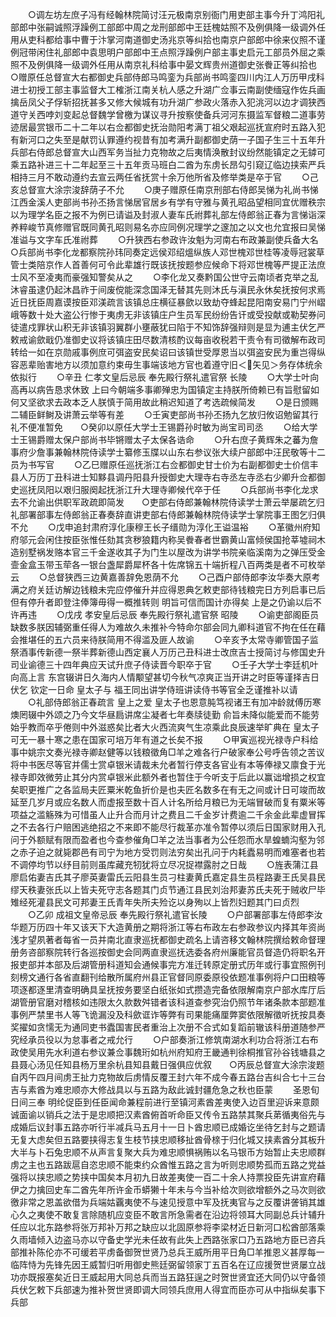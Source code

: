 <!-- { "loadSidebar": true } -->
　　○调左坊左庶子冯有经翰林院简讨汪元极南京别衙门用吏部主事今升丁鸿阳礼部郎中张嗣诚照浮躁例工部郎中周之龙刑部郎中王廷槐姑照不及例俱降一级调外任用从吏科都给事中曹于汴掌河南道御史汤兆京等纠拾也南京户部郎中徐来仪照不谨例冠带闲住礼部郎中袁思明户部郎中王点照浮躁例户部主事史启元工部员外屈之乘照不及例俱降一级调外任用从南京礼科给事中晏文辉贵州道御史张餋正等纠拾也　　○赠原任总督宣大右都御史兵部侍郎马鸣銮为兵部尚书鸣銮四川内江人万历甲戌科进士初授工部主事监督大工榷浙江南关杭人感之升湖广佥事云南副使缅寇作佐兵画擒岳凤父子俘斩招抚甚多又修大候城有功升湖广参政火落赤入犯洮河以边才调狭西道守关西哱刘变起总督魏学曾檄为谋议寻升按察使备兵河河东摄监军督粮二道事劳迹居最赏银币二十二年以右佥都御史抚治勋阳考满丁祖父艰起巡抚宣府时五路入犯有新河口之失至是献罚认罪遵约视昔有加考满升副都御史荫一子国子生三十五年升兵部右侍郎总督宣大山西军务当扯力克物故之后夷情涣散封议纷然能镇定之无鏬可乘五路补进三十二年起至三十五年贡马班白二酋为东虏长昂勾引窥辽临边挟索严兵相持三月不敢动遵约去宣云两任省抚赏十余万他所省及修举类是卒于官
　　○己亥总督宣大涂宗浚辞荫子不允
　　○庚子赠原任南京刑部右侍郎吴悌为礼尚书悌江西金溪人吏部尚书孙丕扬言悌居官居乡有学有守雅与黄孔昭品望相同宜优赠秩宗以为理学名臣之报不为例已请谥及封淑人妻车氏祔葬礼部左侍郎翁正春为言悌诣深养粹峻节真修赠官既同黄孔昭则易名亦应同例况理学之邃加之以文也允宜报曰吴悌准谥与文字车氏准祔葬
　　○升狭西右参政许汝魁为河南右布政兼副使兵备大名　　○兵部尚书李化龙都察院孙玮同奏定远侯邓绍熅纵族人邓世槐邓世桂等凌辱冠裳草管士类陪京作人首善何可令此辈雄行既该抚按题参应候命下将邓世槐等严提正法庶士风不至凌夷而豪强知警矣从之
　　○李化龙又奏黔国公世守云南顷者克举之乱沐睿虽逮仍起沐昌祚于间废傥能深念国泽无替其先则沐氏与滇民永休矣抚按何求焉近日抚臣周嘉谟按臣邓渼疏言该镇总庄横征暴歛以致劫夺蜂起昆阳南安易门宁州嶍峨等数十处大盗公行惨于夷虏无非该镇庄户生员军民纷纷告讦或受投献或勒契券问徒遣戍罪状山积无非该镇羽翼群小壅蔽犹曰陷于不知饰辞强辩则是显为逋主伏乞严敕戒谕歛戢仍准御史议将该镇庄田尽数清核酌议每亩收税若干责令有司徵解布政司转给一如在京勋戚事例庶可弭盗安民矣诏曰该镇世受厚恩当以弭盗安民为重岂得纵容恶辈贻害地方以须加意约束毋生事端该地方官也着遵守旧＜矢见＞务存体统余依拟行
　　○辛丑  仁孝文皇后忌辰  奉先殿行祭礼遣官祭  长陵
　　○大学士叶向高再以病告恳求休致  上曰今朝端多事卿殚忠为国镇定主持朕所倚赖已有旨慰留如何又坚欲求去政本乏人朕慎于简用故此稍迟知道了考选疏候简发
　　○是日颁赐二辅臣鲜鲥及讲萧云举等有差
　　○壬寅吏部尚书孙丕扬九乞放归攸诏勉留其行礼不便准暂免　　○癸卯以原任大学士王锡爵孙时敏为尚宝司司丞
　　○给大学士王锡爵赠太保户部尚书毕锵赠太子太保各诰命
　　○升右庶子黄辉朱之蕃为詹事府少詹事兼翰林院侍读学士纂修玉牒以山东右参议张大续户部郎中汪民敬等十二员为书写官
　　○乙巳赠原任巡抚浙江右佥都御史甘士价为右副都御史士价信丰县人万历丁丑科进士知黟县调丹阳县升授御史大理寺右寺丞左寺丞右少卿升佥都御史巡抚凤阳以艰归服阕起抚浙江升大理寺卿候代卒于任
　　○兵部尚书李化龙求去不允谕出供职军政疏即简发　　○吏部右侍郎兼翰林院侍读学士萧云举屡疏乞归礼部署部事左侍郎翁正春奏辞直讲吏部右侍郎兼翰林院侍读学士掌院事王图乞归俱不允
　　○戊申追封肃府淳化康穆王长子缙勋为淳化王谥温裕
　　○革徽州府知府邬元会闲住按臣张惟任劾其贪秽狼籍内称吴餋春者世霸黄山富倾侯国抢莘墟祠木造别墅祸发赂本官三千金遂收其子为门生以屋改为讲学书院亲临溪南为之弹压受金壸金盒玉带玉荦各一银台盏犀爵犀杯各十佐席锦五十端折程八百两类是者不可枚举云
　　○总督狭西三边黄嘉善辞免恩荫不允
　　○己酉户部侍郎李汝华奏大原考满之府关廷访解边钱粮未完应停催升并应得恩典乞敕吏部待钱粮完日方列启事已后但有停升者即登注俸簿毋得一概推转则  明旨可信而国计亦得矣  上是之仍谕以后不许再违
　　○戊戌  孝安皇后忌辰  奉先殿行祭礼遣官祭  昭陵
　　○谕吏部阁臣员缺数多朕因辅弼重任得人为难故久未推补今特命尔部会同九卿科道官不拘在任在藉会推堪任的五六员来待朕简用不得滥及匪人故谕
　　○辛亥予太常寺卿管国子监祭酒事传新德一祭半葬新德山西定襄人万历己丑科进士改庶吉士授简讨与修国史升司业谕德三十四年典应天试升庶子侍读晋今职卒于官
　　○壬子大学士李廷机叶向高上言  东宫辍讲日久海内人情颙望甚切今秋气凉爽正当开讲之时臣等谨择吉日伏乞  钦定一日命  皇太子与  福王同出讲学侍班讲读侍书等官全乏谨推补以请
　　○礼部侍郎翁正春疏言  皇上之爱  皇太子也恩意肫笃视诸王有加冲龄就傅历寒燠罔辍中外颂之乃今文华昼扃讲席尘凝者七年奏牍徒勤  俞旨未降似能爱而不能劳始乎教而卒乎倦则中外滋惑矣比者大火西流爽气生凉乘此良辰速举旷典在  皇太子可无一暴十寒之患在国家可培万年有道之长矣不报
　　○甲寅巡视光禄寺户科给事中姚宗文奏光禄寺卿赵健等以钱粮徵角□羊之难各行户破家奉公号呼告领之苦议将中书医尽等官并儒士赏卓银米请裁未允者暂行停支各官业有本等俸禄又廪食于光禄寺即效微劳止其分内赏卓银米此额外者也暂住于今听支于后此以赢诎增损之权宜矣职更推广之各监局夫匠粟米乾鱼折价是也夫匠名数多在有无之间或计日可竣而故延至几岁月或应名数人而虚报至数十百人计名所给月粮已为无端冒破而复有粟米等项益之滥觞殊为可惜虽人止升合而月计之费且二千金岁计费逾二千余金此辈虚冒挥之不去各行户赔困逃绝招之不来即不能尽行裁革亦准令暂停以须后日国家财用入孔问于外额赋有限而盈者也今查参催角□羊之法当事者为公任怨而水旱蝗蝻沟壑为邻之赤子迫之就毙郡邑有司宁为地方受罚则法穷矣出孔问于内耗蠹易明而难塞者也若不调停均节以纾目前则虽库藏充牣犹将立尽况捉襟露肘之日哉
　　○旌表蒲江县廖启佑妻吉氏其子廖英妻雷氏云阳县生员刁柱妻黄氏嘉定县生员程路妻王氏吴县民缪天秩妻张氏以上皆夫死守志各题其门贞节通江县民刘治邦妻苏氏夫死于贼收尸毕雉经死灌县民文可邦妻王氏青年失所夫殓讫以身殉以上皆烈妇题其门曰贞烈
　　○乙卯  成祖文皇帝忌辰  奉先殿行祭礼遣官长陵
　　○户部署部事左侍郎李汝华题万历四十年又该天下大造黄册之期将浙江等右布政左右参政参议内择其年资尚浅才望夙著者每省一员并南北直隶巡抚都御史疏名上请咨移文翰林院撰给敕命督理册务咨部察院转行各巡按御史会同两直隶巡抚选委各府州廉能官员督造仍将职名开报吏部并本部及后湖管册科道知会通候事完方准迁转原定册式历年或行事宜照例刊刻榜文通行各省直翻刊给散所属府州县正官督同原委原役依题准事例将户口田粮等项逐都逐里清查明确具呈抚按务要坚白纸张如式攒造完备依限解南京户部水库厅后湖管册官磨对稽核如违限太久款数舛错者该科道查参究治仍照节年诸条款本部题准事例严禁里书人等飞诡漏没及科歛诓诈等弊有司果能痛厘弊窦依限解徵听抚按具奏奖擢如贪懦无为通同吏书蠹国害民者重治上次册不合式如复蹈前辙该科册道随参严究经承员役以为怠事者之戒允行
　　○户部奏浙江修筑南湖水利功合将浙江右布政使吴用先水利道右参议兼佥事魏珩如杭州府知府王畿通判徐桐推官孙谷钱塘县之县聂心汤见任知县杨万里余杭县知县戴日强俱应优叙　　○丙辰总督宣大涂宗浚题自丙午四月间虏王扯力克物故后虏情反覆王封六年不成今春五路台吉纠合七十三台吉与素酋为难忠顺亦大修战具以与五路为敌此诚封疆危急之秋也臣蒙
　　圣恩旬日间三奉  明纶促臣到任臣闻命兼程前进行至镇河素酋差夷使入边百里迎诉来意颇诚面谕以销兵之法于是忠顺把汉素酋俯首听命臣又传令五路禁其聚兵苐循夷俗先与成婚后议封事五路亦听行半减兵马五月十一日卜酋忠顺已成婚讫坐待乞封与之题请无复大虑矣但五路要挟得志复生枝节挟忠顺移扯酋骨榇于归化城又挟素酋分其板升大半与卜石兔忠顺不从声言复聚大兵为难忠顺惧祸贿以名马银币方始暂止夫忠顺群虏之主也五路跋扈自恣忠顺不能束约众酋惟五路之言为听则忠顺势孤而五路之党益强将以挟忠顺之势挟中国矣本月初九日故差夷使一百二十余人持票投臣先讲宣府藉伊之力擒回史车二酋先年所许金币蟒獭十年未与今当补给次则欲增额外之马次则欲徼非常之恩盖欲借为兵端姑覊夷使不与速见授意中军及抚夷官与之反覆讲詟销其雄心久之夷使不敢复言除随机应变臣不敢言所急需者在沿边将领耳大同副总兵计辅升任应以北东路参将张万邦补万邦之缺应以北固原参将李梁材近日新河口松酋部落乘久雨墙倾入边盗马亦以守备史学光未任故有此失上西路张家口乃五路地方臣已咨兵部推补陈伦亦不可缓若平虏备御贺世贤乃总兵王威所用平日角□羊推恩义甚厚每一临阵恃为先锋先因王威暂归听用御史熊廷弼留领家丁五百名在辽应援贺世贤屡立战功亦既报塞矣近日王威起用大同总兵而当五路狂逞之时贺世贤宜还大同仍以守备领兵伏乞敕下兵部速为推补贺世贤即调大同领兵庶用人得宜而臣亦可从中指纵矣事下兵部
